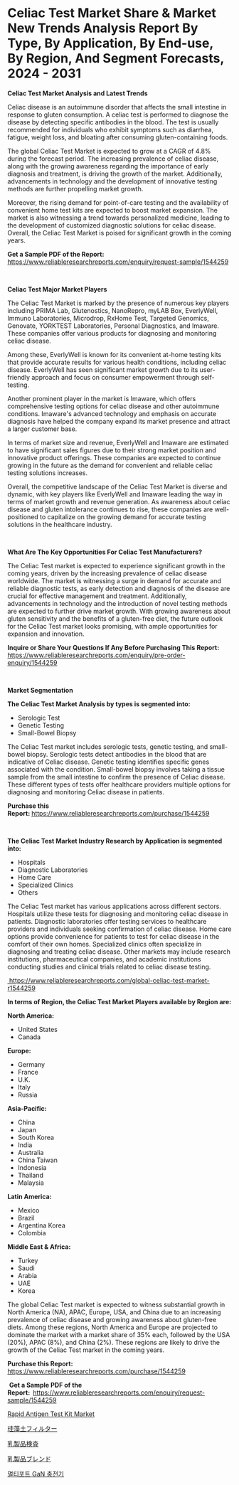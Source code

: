 <p><h1>Celiac Test Market Share & Market New Trends Analysis Report By Type, By Application, By End-use, By Region, And Segment Forecasts, 2024 - 2031</h1></p><p><strong>Celiac Test Market Analysis and Latest Trends</strong></p>
<p><p>Celiac disease is an autoimmune disorder that affects the small intestine in response to gluten consumption. A celiac test is performed to diagnose the disease by detecting specific antibodies in the blood. The test is usually recommended for individuals who exhibit symptoms such as diarrhea, fatigue, weight loss, and bloating after consuming gluten-containing foods.</p><p>The global Celiac Test Market is expected to grow at a CAGR of 4.8% during the forecast period. The increasing prevalence of celiac disease, along with the growing awareness regarding the importance of early diagnosis and treatment, is driving the growth of the market. Additionally, advancements in technology and the development of innovative testing methods are further propelling market growth.</p><p>Moreover, the rising demand for point-of-care testing and the availability of convenient home test kits are expected to boost market expansion. The market is also witnessing a trend towards personalized medicine, leading to the development of customized diagnostic solutions for celiac disease. Overall, the Celiac Test Market is poised for significant growth in the coming years.</p></p>
<p><strong>Get a Sample PDF of the Report:&nbsp;</strong> <a href="https://www.reliableresearchreports.com/enquiry/request-sample/1544259">https://www.reliableresearchreports.com/enquiry/request-sample/1544259</a></p>
<p>&nbsp;</p>
<p><strong>Celiac Test Major Market Players</strong></p>
<p><p>The Celiac Test Market is marked by the presence of numerous key players including PRIMA Lab, Glutenostics, NanoRepro, myLAB Box, EverlyWell, Immuno Laboratories, Microdrop, RxHome Test, Targeted Genomics, Genovate, YORKTEST Laboratories, Personal Diagnostics, and Imaware. These companies offer various products for diagnosing and monitoring celiac disease.</p><p>Among these, EverlyWell is known for its convenient at-home testing kits that provide accurate results for various health conditions, including celiac disease. EverlyWell has seen significant market growth due to its user-friendly approach and focus on consumer empowerment through self-testing.</p><p>Another prominent player in the market is Imaware, which offers comprehensive testing options for celiac disease and other autoimmune conditions. Imaware's advanced technology and emphasis on accurate diagnosis have helped the company expand its market presence and attract a larger customer base.</p><p>In terms of market size and revenue, EverlyWell and Imaware are estimated to have significant sales figures due to their strong market position and innovative product offerings. These companies are expected to continue growing in the future as the demand for convenient and reliable celiac testing solutions increases.</p><p>Overall, the competitive landscape of the Celiac Test Market is diverse and dynamic, with key players like EverlyWell and Imaware leading the way in terms of market growth and revenue generation. As awareness about celiac disease and gluten intolerance continues to rise, these companies are well-positioned to capitalize on the growing demand for accurate testing solutions in the healthcare industry.</p></p>
<p>&nbsp;</p>
<p><strong>What Are The Key Opportunities For Celiac Test Manufacturers?</strong></p>
<p><p>The Celiac Test market is expected to experience significant growth in the coming years, driven by the increasing prevalence of celiac disease worldwide. The market is witnessing a surge in demand for accurate and reliable diagnostic tests, as early detection and diagnosis of the disease are crucial for effective management and treatment. Additionally, advancements in technology and the introduction of novel testing methods are expected to further drive market growth. With growing awareness about gluten sensitivity and the benefits of a gluten-free diet, the future outlook for the Celiac Test market looks promising, with ample opportunities for expansion and innovation.</p></p>
<p><strong>Inquire or Share Your Questions If Any Before Purchasing This Report:</strong> <a href="https://www.reliableresearchreports.com/enquiry/pre-order-enquiry/1544259">https://www.reliableresearchreports.com/enquiry/pre-order-enquiry/1544259</a></p>
<p>&nbsp;</p>
<p><strong>Market Segmentation</strong></p>
<p><strong>The Celiac Test Market Analysis by types is segmented into:</strong></p>
<p><ul><li>Serologic Test</li><li>Genetic Testing</li><li>Small-Bowel Biopsy</li></ul></p>
<p><p>The Celiac Test market includes serologic tests, genetic testing, and small-bowel biopsy. Serologic tests detect antibodies in the blood that are indicative of Celiac disease. Genetic testing identifies specific genes associated with the condition. Small-bowel biopsy involves taking a tissue sample from the small intestine to confirm the presence of Celiac disease. These different types of tests offer healthcare providers multiple options for diagnosing and monitoring Celiac disease in patients.</p></p>
<p><strong>Purchase this Report:&nbsp;</strong><a href="https://www.reliableresearchreports.com/purchase/1544259">https://www.reliableresearchreports.com/purchase/1544259</a></p>
<p>&nbsp;</p>
<p><strong>The Celiac Test Market Industry Research by Application is segmented into:</strong></p>
<p><ul><li>Hospitals</li><li>Diagnostic Laboratories</li><li>Home Care</li><li>Specialized Clinics</li><li>Others</li></ul></p>
<p><p>The Celiac Test market has various applications across different sectors. Hospitals utilize these tests for diagnosing and monitoring celiac disease in patients. Diagnostic laboratories offer testing services to healthcare providers and individuals seeking confirmation of celiac disease. Home care options provide convenience for patients to test for celiac disease in the comfort of their own homes. Specialized clinics often specialize in diagnosing and treating celiac disease. Other markets may include research institutions, pharmaceutical companies, and academic institutions conducting studies and clinical trials related to celiac disease testing.</p></p>
<p><a href="https://www.reliableresearchreports.com/global-celiac-test-market-r1544259">&nbsp;https://www.reliableresearchreports.com/global-celiac-test-market-r1544259</a></p>
<p><strong>In terms of Region, the Celiac Test Market Players available by Region are:</strong></p>
<p>
    <p> <strong> North America: </strong>
        <ul>
            <li>United States</li>
            <li>Canada</li>
        </ul>
        </p> 
    <p> <strong> Europe: </strong>
        <ul>
            <li>Germany</li>
            <li>France</li>
            <li>U.K.</li>
            <li>Italy</li>
            <li>Russia</li>
        </ul>
        </p> 
    <p> <strong> Asia-Pacific: </strong>
        <ul>
            <li>China</li>
            <li>Japan</li>
            <li>South Korea</li>
            <li>India</li>
            <li>Australia</li>
            <li>China Taiwan</li>
            <li>Indonesia</li>
            <li>Thailand</li>
            <li>Malaysia</li>
        </ul>
        </p> 
    <p> <strong> Latin America: </strong>
        <ul>
            <li>Mexico</li>
            <li>Brazil</li>
            <li>Argentina Korea</li>
            <li>Colombia</li>
        </ul>
        </p> 
    <p> <strong> Middle East & Africa: </strong>
        <ul>
            <li>Turkey</li>
            <li>Saudi</li>
            <li>Arabia</li>
            <li>UAE</li>
            <li>Korea</li>
        </ul>
    </p>
    </p>
<p><p>The global Celiac Test market is expected to witness substantial growth in North America (NA), APAC, Europe, USA, and China due to an increasing prevalence of celiac disease and growing awareness about gluten-free diets. Among these regions, North America and Europe are projected to dominate the market with a market share of 35% each, followed by the USA (20%), APAC (8%), and China (2%). These regions are likely to drive the growth of the Celiac Test market in the coming years.</p></p>
<p><strong>Purchase this Report: </strong><a href="https://www.reliableresearchreports.com/purchase/1544259">https://www.reliableresearchreports.com/purchase/1544259</a></p>
<p>&nbsp;<strong>Get a Sample PDF of the Report:&nbsp;&nbsp;</strong><a href="https://www.reliableresearchreports.com/enquiry/request-sample/1544259">https://www.reliableresearchreports.com/enquiry/request-sample/1544259</a></p>
<p><strong></strong></p>
<p><p><a href="https://github.com/gracielawharr/Market-Research-Report-List-1/blob/main/rapid-antigen-test-kit-market.md">Rapid Antigen Test Kit Market</a></p><p><a href="https://medium.com/@candiceveum_27405/%E3%83%87%E3%82%A3%E3%82%A2%E3%83%88%E3%83%9E%E3%82%A4%E3%83%88%E3%83%95%E3%82%A3%E3%83%AB%E3%82%BF%E3%83%BC%E3%83%9E%E3%83%BC%E3%82%B1%E3%83%83%E3%83%88-%E7%A8%AE%E9%A1%9E-%E3%82%A2%E3%83%97%E3%83%AA%E3%82%B1%E3%83%BC%E3%82%B7%E3%83%A7%E3%83%B3-%E5%9C%B0%E7%90%86%E3%81%AB%E3%82%88%E3%82%8B%E5%8C%85%E6%8B%AC%E7%9A%84%E3%81%AA%E8%A9%95%E4%BE%A1-a9aa83690689">珪藻土フィルター</a></p><p><a href="https://github.com/CarlieShields/Market-Research-Report-List-1/blob/main/536405248478.md">乳製品検査</a></p><p><a href="https://github.com/one-cool-chick/Market-Research-Report-List-1/blob/main/525395148477.md">乳製品ブレンド</a></p><p><a href="https://medium.com/@lilmama456456/%EB%A9%80%ED%8B%B0%ED%8F%AC%ED%8A%B8-gan-%EC%B6%A9%EC%A0%84%EA%B8%B0-%EC%8B%9C%EC%9E%A5-%EC%9D%B8%EC%82%AC%EC%9D%B4%ED%8A%B8-%EC%8B%9C%EC%9E%A5-%ED%8A%B8%EB%A0%8C%EB%93%9C-%EC%84%B1%EC%9E%A5-2024%EB%85%84%EB%B6%80%ED%84%B0-2031%EB%85%84%EA%B9%8C%EC%A7%80%EC%9D%98-%EC%98%88%EC%B8%A1-ec94a2c32f94">멀티포트 GaN 충전기</a></p></p>